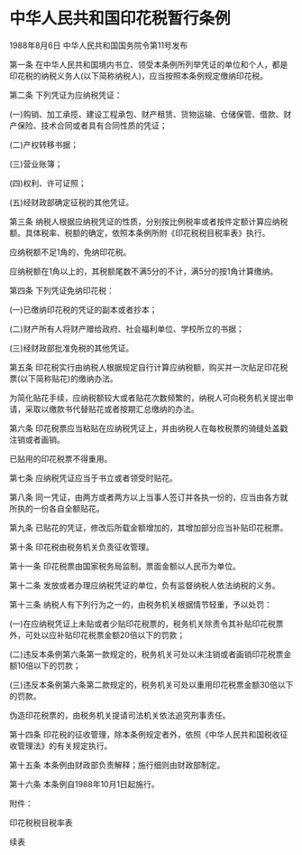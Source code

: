 # 中华人民共和国印花税暂行条例

1988年8月6日 中华人民共和国国务院令第11号发布　

第一条 在中华人民共和国境内书立、领受本条例所列举凭证的单位和个人，都是印花税的纳税义务人(以下简称纳税人)，应当按照本条例规定缴纳印花税。

第二条 下列凭证为应纳税凭证：

(一)购销、加工承揽、建设工程承包、财产租赁、货物运输、仓储保管、借款、财产保险、技术合同或者具有合同性质的凭证；

(二)产权转移书据；

(三)营业账簿；

(四)权利、许可证照；

(五)经财政部确定征税的其他凭证。

第三条 纳税人根据应纳税凭证的性质，分别按比例税率或者按件定额计算应纳税额。具体税率、税额的确定，依照本条例所附《印花税税目税率表》执行。

应纳税额不足1角的，免纳印花税。

应纳税额在1角以上的，其税额尾数不满5分的不计，满5分的按1角计算缴纳。

第四条 下列凭证免纳印花税：

(一)已缴纳印花税的凭证的副本或者抄本；

(二)财产所有人将财产赠给政府、社会福利单位、学校所立的书据；

(三)经财政部批准免税的其他凭证。

第五条 印花税实行由纳税人根据规定自行计算应纳税额，购买并一次贴足印花税票(以下简称贴花)的缴纳办法。

为简化贴花手续，应纳税额较大或者贴花次数频繁的，纳税人可向税务机关提出申请，采取以缴款书代替贴花或者按期汇总缴纳的办法。

第六条 印花税票应当粘贴在应纳税凭证上，并由纳税人在每枚税票的骑缝处盖戳注销或者画销。

已贴用的印花税票不得重用。

第七条 应纳税凭证应当于书立或者领受时贴花。

第八条 同一凭证，由两方或者两方以上当事人签订并各执一份的，应当由各方就所执的一份各自全额贴花。

第九条 已贴花的凭证，修改后所载金额增加的，其增加部分应当补贴印花税票。

第十条 印花税由税务机关负责征收管理。

第十一条 印花税票由国家税务局监制。票面金额以人民币为单位。

第十二条 发放或者办理应纳税凭证的单位，负有监督纳税人依法纳税的义务。

第十三条 纳税人有下列行为之一的，由税务机关根据情节轻重，予以处罚：

(一)在应纳税凭证上未贴或者少贴印花税票的，税务机关除责令其补贴印花税票外，可处以应补贴印花税票金额20倍以下的罚款；

(二)违反本条例第六条第一款规定的，税务机关可处以未注销或者画销印花税票金额10倍以下的罚款；

(三)违反本条例第六条第二款规定的，税务机关可处以重用印花税票金额30倍以下的罚款。

伪造印花税票的，由税务机关提请司法机关依法追究刑事责任。

第十四条 印花税的征收管理，除本条例规定者外，依照《中华人民共和国税收征收管理法》的有关规定执行。

第十五条 本条例由财政部负责解释；施行细则由财政部制定。

第十六条 本条例自1988年10月1日起施行。

附件：

印花税税目税率表

续表
